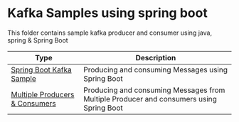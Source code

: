 # Kafka Samples using spring boot

This folder contains sample kafka producer and consumer using java, spring & Spring Boot


| Type                                                                         | Description                                                                             |
|------------------------------------------------------------------------------|-----------------------------------------------------------------------------------------|
| [Spring Boot Kafka Sample](./boot-kafka-sample)                                                 | Producing and consuming Messages using Spring Boot                                      |
| [Multiple Producers & Consumers](./spring-boot-multiple-producers-consumers) | Producing and consuming Messages from Multiple Producer and consumers using Spring Boot |
